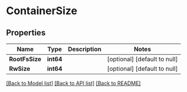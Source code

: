# ContainerSize

## Properties
Name | Type | Description | Notes
------------ | ------------- | ------------- | -------------
**RootFsSize** | **int64** |  | [optional] [default to null]
**RwSize** | **int64** |  | [optional] [default to null]

[[Back to Model list]](../README.md#documentation-for-models) [[Back to API list]](../README.md#documentation-for-api-endpoints) [[Back to README]](../README.md)

